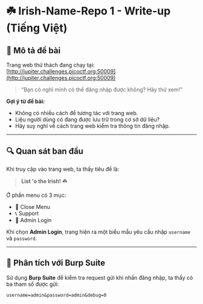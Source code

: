 # ☘️ Irish-Name-Repo 1 - Write-up (Tiếng Việt)

## 📝 Mô tả đề bài

Trang web thử thách đang chạy tại:  
[http://jupiter.challenges.picoctf.org:50009](http://jupiter.challenges.picoctf.org:50009)

> “Bạn có nghĩ mình có thể đăng nhập được không? Hãy thử xem!”

**Gợi ý từ đề bài:**
- Không có nhiều cách để tương tác với trang web.
- Liệu người dùng có đang được lưu trữ trong cơ sở dữ liệu?
- Hãy suy nghĩ về cách trang web kiểm tra thông tin đăng nhập.

---

## 🔍 Quan sát ban đầu

Khi truy cập vào trang web, ta thấy tiêu đề là:

> **List 'o the Irish!** ☘️

Ở phần menu có 3 mục:
- 📕 Close Menu
- 📞 Support
- 🔐 Admin Login

Khi chọn **Admin Login**, trang hiện ra một biểu mẫu yêu cầu nhập `username` và `password`.

---

## 🧪 Phân tích với Burp Suite

Sử dụng **Burp Suite** để kiểm tra request gửi khi nhấn đăng nhập, ta thấy có ba tham số được gửi:

```http
username=admin&password=admin&debug=0
